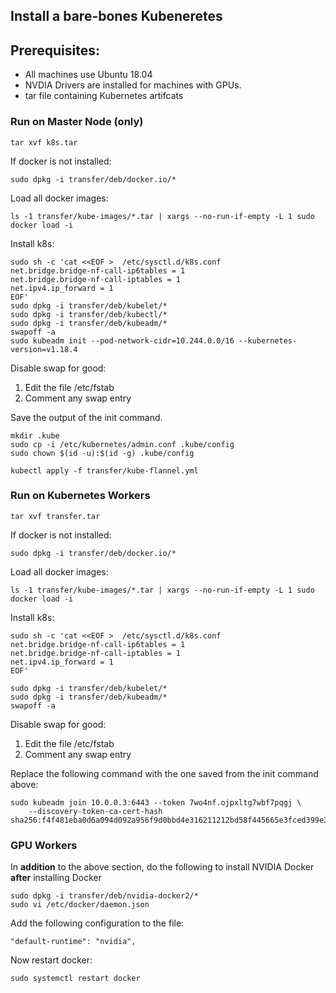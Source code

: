 ## Install a bare-bones Kubeneretes

## Prerequisites:

* All machines use Ubuntu 18.04
* NVDIA Drivers are installed for machines with GPUs.
* tar file containing Kubernetes artifcats



### Run on Master Node (only)

```
tar xvf k8s.tar
```

If docker is not installed:
```
sudo dpkg -i transfer/deb/docker.io/*
```
Load all docker images:
```
ls -1 transfer/kube-images/*.tar | xargs --no-run-if-empty -L 1 sudo docker load -i
```
Install k8s:
```
sudo sh -c 'cat <<EOF >  /etc/sysctl.d/k8s.conf
net.bridge.bridge-nf-call-ip6tables = 1
net.bridge.bridge-nf-call-iptables = 1
net.ipv4.ip_forward = 1
EOF'
sudo dpkg -i transfer/deb/kubelet/*
sudo dpkg -i transfer/deb/kubectl/*
sudo dpkg -i transfer/deb/kubeadm/*
swapoff -a
sudo kubeadm init --pod-network-cidr=10.244.0.0/16 --kubernetes-version=v1.18.4
```
Disable swap for good:
1. Edit the file /etc/fstab
2. Comment any swap entry

Save the output of the init command.

```
mkdir .kube
sudo cp -i /etc/kubernetes/admin.conf .kube/config
sudo chown $(id -u):$(id -g) .kube/config

kubectl apply -f transfer/kube-flannel.yml
```

### Run on Kubernetes Workers 



```
tar xvf transfer.tar
```

If docker is not installed:
```
sudo dpkg -i transfer/deb/docker.io/*
```
Load all docker images:
```
ls -1 transfer/kube-images/*.tar | xargs --no-run-if-empty -L 1 sudo docker load -i
```
Install k8s:
```
sudo sh -c 'cat <<EOF >  /etc/sysctl.d/k8s.conf
net.bridge.bridge-nf-call-ip6tables = 1
net.bridge.bridge-nf-call-iptables = 1
net.ipv4.ip_forward = 1
EOF'

sudo dpkg -i transfer/deb/kubelet/*
sudo dpkg -i transfer/deb/kubeadm/*
swapoff -a
```
Disable swap for good:
1. Edit the file /etc/fstab
2. Comment any swap entry

Replace the following command with the one saved from the init command above:

```
sudo kubeadm join 10.0.0.3:6443 --token 7wo4nf.ojpxltg7wbf7pqgj \
    --discovery-token-ca-cert-hash sha256:f4f481eba0d6a094d092a956f9d0bbd4e316211212bd58f445665e3fced399e3
```

### GPU Workers

In __addition__ to the above section, do the following to install NVIDIA Docker __after__ installing Docker

```
sudo dpkg -i transfer/deb/nvidia-docker2/*
sudo vi /etc/docker/daemon.json
```

Add the following configuration to the file:

```
"default-runtime": "nvidia",
```
Now restart docker:
```
sudo systemctl restart docker
```
